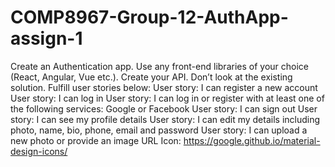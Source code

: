 # COMP8967-Group-12-AuthApp-assign-1
Create an Authentication app. Use any front-end libraries of your choice (React, Angular, Vue etc.). Create your API. Don’t look at the existing solution. Fulfill user stories below: User story: I can register a new account User story: I can log in User story: I can log in or register with at least one of the following services: Google or Facebook User story: I can sign out User story: I can see my profile details User story: I can edit my details including photo, name, bio, phone, email and password User story: I can upload a new photo or provide an image URL Icon: https://google.github.io/material-design-icons/
